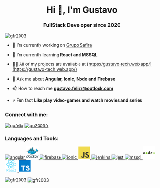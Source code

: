 <h1 align="center">Hi 👋, I'm Gustavo</h1>
<h3 align="center">FullStack Developer since 2020</h3>

<p align="left"> <img src="https://komarev.com/ghpvc/?username=gfr2003&label=Profile%20views&color=0e75b6&style=flat" alt="gfr2003" /> </p>

- 🔭 I’m currently working on [Grupo Safira](https://github.com/safiradigital)

- 🌱 I’m currently learning **React and MSSQL**

- 👨‍💻 All of my projects are available at [https://gustavo-tech.web.app/](https://gustavo-tech.web.app/)

- 💬 Ask me about **Angular, Ionic, Node and Firebase**

- 📫 How to reach me **gustavo.felixr@outlook.com**

- ⚡ Fun fact **Like play video-games and watch movies and series**

<h3 align="left">Connect with me:</h3>
<p align="left">
<a href="https://linkedin.com/in/gufelix" target="blank"><img align="center" src="https://raw.githubusercontent.com/rahuldkjain/github-profile-readme-generator/master/src/images/icons/Social/linked-in-alt.svg" alt="gufelix" height="30" width="40" /></a>
<a href="https://www.hackerrank.com/gu2003fr" target="blank"><img align="center" src="https://raw.githubusercontent.com/rahuldkjain/github-profile-readme-generator/master/src/images/icons/Social/hackerrank.svg" alt="gu2003fr" height="30" width="40" /></a>
</p>

<h3 align="left">Languages and Tools:</h3>
<p align="left"> <a href="https://angular.io" target="_blank" rel="noreferrer"> <img src="https://angular.io/assets/images/logos/angular/angular.svg" alt="angular" width="40" height="40"/> </a> <a href="https://www.docker.com/" target="_blank" rel="noreferrer"> <img src="https://raw.githubusercontent.com/devicons/devicon/master/icons/docker/docker-original-wordmark.svg" alt="docker" width="40" height="40"/> </a> <a href="https://firebase.google.com/" target="_blank" rel="noreferrer"> <img src="https://www.vectorlogo.zone/logos/firebase/firebase-icon.svg" alt="firebase" width="40" height="40"/> </a> <a href="https://ionicframework.com" target="_blank" rel="noreferrer"> <img src="https://upload.wikimedia.org/wikipedia/commons/d/d1/Ionic_Logo.svg" alt="ionic" width="40" height="40"/> </a> <a href="https://developer.mozilla.org/en-US/docs/Web/JavaScript" target="_blank" rel="noreferrer"> <img src="https://raw.githubusercontent.com/devicons/devicon/master/icons/javascript/javascript-original.svg" alt="javascript" width="40" height="40"/> </a> <a href="https://www.jenkins.io" target="_blank" rel="noreferrer"> <img src="https://www.vectorlogo.zone/logos/jenkins/jenkins-icon.svg" alt="jenkins" width="40" height="40"/> </a> <a href="https://jestjs.io" target="_blank" rel="noreferrer"> <img src="https://www.vectorlogo.zone/logos/jestjsio/jestjsio-icon.svg" alt="jest" width="40" height="40"/> </a> <a href="https://www.microsoft.com/en-us/sql-server" target="_blank" rel="noreferrer"> <img src="https://www.svgrepo.com/show/303229/microsoft-sql-server-logo.svg" alt="mssql" width="40" height="40"/> </a> <a href="https://nodejs.org" target="_blank" rel="noreferrer"> <img src="https://raw.githubusercontent.com/devicons/devicon/master/icons/nodejs/nodejs-original-wordmark.svg" alt="nodejs" width="40" height="40"/> </a> <a href="https://reactjs.org/" target="_blank" rel="noreferrer"> <img src="https://raw.githubusercontent.com/devicons/devicon/master/icons/react/react-original-wordmark.svg" alt="react" width="40" height="40"/> </a> <a href="https://www.typescriptlang.org/" target="_blank" rel="noreferrer"> <img src="https://raw.githubusercontent.com/devicons/devicon/master/icons/typescript/typescript-original.svg" alt="typescript" width="40" height="40"/> </a> </p>

<p><img align="left" src="https://github-readme-stats.vercel.app/api/top-langs?username=gfr2003&show_icons=true&locale=en&layout=compact" alt="gfr2003" /></p>

<p>&nbsp;<img align="center" src="https://github-readme-stats.vercel.app/api?username=gfr2003&show_icons=true&locale=en" alt="gfr2003" /></p>
